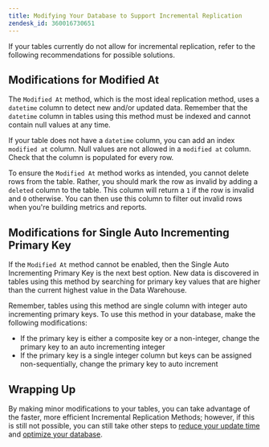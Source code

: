```yaml
---
title: Modifying Your Database to Support Incremental Replication
zendesk_id: 360016730651
---
```


If your tables currently do not allow for incremental replication, refer to the following recommendations for possible solutions.

## Modifications for Modified At

The `Modified At` method, which is the most ideal replication method, uses a `datetime` column to detect new and/or updated data. Remember that the `datetime` column in tables using this method must be indexed and cannot contain null values at any time.

If your table does not have a `datetime` column, you can add an index `modified at` column. Null values are not allowed in a `modified at` column. Check that the column is populated for every row.

To ensure the `Modified At` method works as intended, you cannot delete rows from the table. Rather, you should mark the row as invalid by adding a `deleted` column to the table. This column will return a `1` if the row is invalid and `0` otherwise. You can then use this column to filter out invalid rows when you\'re building metrics and reports.

## Modifications for Single Auto Incrementing Primary Key

If the `Modified At` method cannot be enabled, then the Single Auto Incrementing Primary Key is the next best option. New data is discovered in tables using this method by searching for primary key values that are higher than the current highest value in the Data Warehouse.

Remember, tables using this method are single column with integer auto incrementing primary keys. To use this method in your database, make the following modifications:

* If the primary key is either a composite key or a non-integer, change the primary key to an auto incrementing integer
* If the primary key is a single integer column but keys can be assigned non-sequentially, change the primary key to auto increment

## Wrapping Up

By making minor modifications to your tables, you can take advantage of the faster, more efficient Incremental Replication Methods; however, if this is still not possible, you can still take other steps to [reduce your update time](../best-practices/reduce-update-cycle-time.md) and [optimize your database](../best-practices/opt-db-analysis.md).
